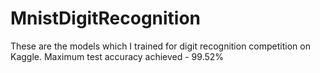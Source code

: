 # MnistDigitRecognition
These are the models which I trained for digit recognition competition on Kaggle. Maximum test accuracy achieved - 99.52%
